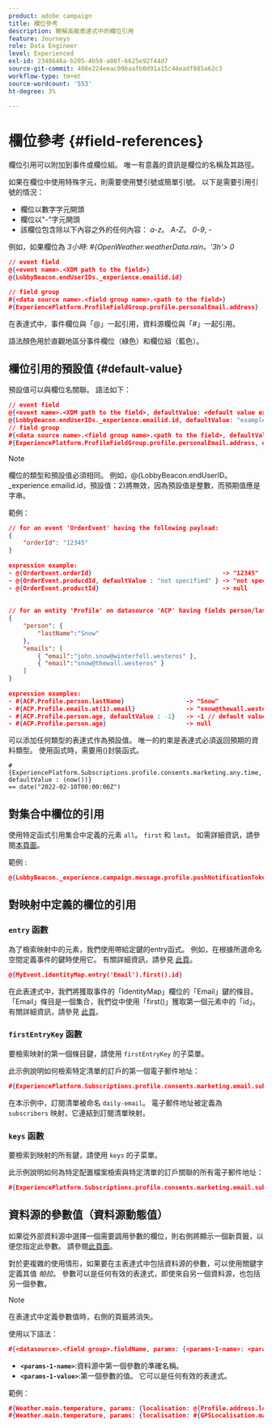 ```yaml
---
product: adobe campaign
title: 欄位參考
description: 瞭解高級表達式中的欄位引用
feature: Journeys
role: Data Engineer
level: Experienced
exl-id: 2348646a-b205-4b50-a08f-6625e92f44d7
source-git-commit: 408e224eeac09baafb0d91a15c44eadf885a62c3
workflow-type: tm+mt
source-wordcount: '553'
ht-degree: 3%

---
```


# 欄位參考 {#field-references}

欄位引用可以附加到事件或欄位組。 唯一有意義的資訊是欄位的名稱及其路徑。

如果在欄位中使用特殊字元，則需要使用雙引號或簡單引號。 以下是需要引用引號的情況：

* 欄位以數字字元開頭
* 欄位以&quot;-&quot;字元開頭
* 該欄位包含除以下內容之外的任何內容： _a_-_z_。 _A_-_Z_。 _0_-_9_, _-_

例如，如果欄位為 _3小時_: _#{OpenWeather.weatherData.rain。&#39;3h&#39;> 0_

```json
// event field
@{<event name>.<XDM path to the field>}
@{LobbyBeacon.endUserIDs._experience.emailid.id}

// field group
#{<data source name>.<field group name>.<path to the field>}
#{ExperiencePlatform.ProfileFieldGroup.profile.personalEmail.address}
```

在表達式中，事件欄位與「@」一起引用，資料源欄位與「#」一起引用。

語法顏色用於直觀地區分事件欄位（綠色）和欄位組（藍色）。

## 欄位引用的預設值 {#default-value}

預設值可以與欄位名關聯。 語法如下：

```json
// event field
@{<event name>.<XDM path to the field>, defaultValue: <default value expression>}
@{LobbyBeacon.endUserIDs._experience.emailid.id, defaultValue: "example@adobe.com"}
// field group
#{<data source name>.<field group name>.<path to the field>, defaultValue: <default value expression>}
#{ExperiencePlatform.ProfileFieldGroup.profile.personalEmail.address, defaultValue: "example@adobe.com"}
```

>[!NOTE]
>
>欄位的類型和預設值必須相同。 例如，@{LobbyBeacon.endUserID。_experience.emailid.id，預設值：2}將無效，因為預設值是整數，而預期值應是字串。

範例：

```json
// for an event 'OrderEvent' having the following payload:
{
    "orderId": "12345"
}
 
expression example:
- @{OrderEvent.orderId}                                    -> "12345"
- @{OrderEvent.producdId, defaultValue : "not specified" } -> "not specified" // default value, productId is not a field present in the payload
- @{OrderEvent.productId}                                  -> null
 
 
// for an entity 'Profile' on datasource 'ACP' having fields person/lastName, with fetched data such as:
{
    "person": {
        "lastName":"Snow"
    },
    "emails": [
        { "email":"john.snow@winterfell.westeros" },
        { "email":"snow@thewall.westeros" }
    ]
}
 
expression examples:
- #{ACP.Profile.person.lastName}                 -> "Snow"
- #{ACP.Profile.emails.at(1).email}              -> "snow@thewall.westeros"
- #{ACP.Profile.person.age, defaultValue : -1}   -> -1 // default value, age is not a field present in the payload
- #{ACP.Profile.person.age}                      -> null
```

可以添加任何類型的表達式作為預設值。 唯一的約束是表達式必須返回預期的資料類型。 使用函式時，需要用()封裝函式。

```
#{ExperiencePlatform.Subscriptions.profile.consents.marketing.any.time, defaultValue : (now())} 
== date("2022-02-10T00:00:00Z")
```

## 對集合中欄位的引用

使用特定函式引用集合中定義的元素 `all`。 `first` 和 `last`。 如需詳細資訊，請參閱[本頁面](../expression/collection-management-functions.md)。

範例 :

```json
@{LobbyBeacon._experience.campaign.message.profile.pushNotificationTokens.all()
```

## 對映射中定義的欄位的引用

### `entry` 函數

為了檢索映射中的元素，我們使用帶給定鍵的entry函式。 例如，在根據所選命名空間定義事件的鍵時使用它。 有關詳細資訊，請參見 [此頁](../../event/about-creating.md#select-the-namespace)。

```json
@{MyEvent.identityMap.entry('Email').first().id}
```

在此表達式中，我們將獲取事件的「IdentityMap」欄位的「Email」鍵的條目。 「Email」條目是一個集合，我們從中使用「first()」獲取第一個元素中的「id」。 有關詳細資訊，請參見 [此頁](../expression/collection-management-functions.md)。

### `firstEntryKey` 函數

要檢索映射的第一個條目鍵，請使用 `firstEntryKey` 的子菜單。

此示例說明如何檢索特定清單的訂戶的第一個電子郵件地址：

```json
#{ExperiencePlatform.Subscriptions.profile.consents.marketing.email.subscriptions.entry('daily-email').subscribers.firstEntryKey()}
```

在本示例中，訂閱清單被命名 `daily-email`。 電子郵件地址被定義為 `subscribers` 映射，它連結到訂閱清單映射。

### `keys` 函數

要檢索到映射的所有鍵，請使用 `keys` 的子菜單。

此示例說明如何為特定配置檔案檢索與特定清單的訂戶關聯的所有電子郵件地址：

```json
#{ExperiencePlatform.Subscriptions.profile.consents.marketing.email.subscriptions.entry('daily-mail').subscribers.keys()
```

## 資料源的參數值（資料源動態值）

如果從外部資料源中選擇一個需要調用參數的欄位，則右側將顯示一個新頁籤，以便您指定此參數。 請參閱[此頁面](../expression/expressionadvanced.md)。

對於更複雜的使用情形，如果要在主表達式中包括資料源的參數，可以使用關鍵字定義其值 _帕拉_。 參數可以是任何有效的表達式，即使來自另一個資料源，也包括另一個參數。

>[!NOTE]
>
>在表達式中定義參數值時，右側的頁籤將消失。

使用以下語法：

```json
#{<datasource>.<field group>.fieldName, params: {<params-1-name>: <params-1-value>, <params-2-name>: <params-2-value>}}
```

* **`<params-1-name>`**:資料源中第一個參數的準確名稱。
* **`<params-1-value>`**:第一個參數的值。 它可以是任何有效的表達式。

範例：

```json
#{Weather.main.temperature, params: {localisation: @{Profile.address.localisation}}}
#{Weather.main.temperature, params: {localisation: #{GPSLocalisation.main.coordinates, params: {city: @{Profile.address.city}}}}}
```

